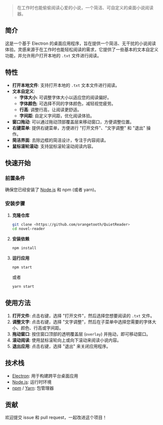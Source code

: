 >  在工作时也能偷偷阅读心爱的小说，一个简洁、可自定义的桌面小说阅读器。

## 简介

这是一个基于 Electron 的桌面应用程序，旨在提供一个简洁、无干扰的小说阅读体验。灵感来源于在工作时也能轻松阅读的需求，它提供了一些基本的文本自定义功能，并允许用户打开本地的 `.txt` 文件进行阅读。

## 特性

*   **打开本地文件**: 支持打开本地的 `.txt` 文本文件进行阅读。
*   **文本自定义**:
    *   **字体大小**:  可调整字体大小以适应您的阅读偏好。
    *   **字体颜色**:  可选择不同的字体颜色，减轻视觉疲劳。
    *   **行高**:  调整行高，让阅读更舒适。
    *   **字间距**:  自定义字间距，优化阅读体验。
*   **窗口拖动**:  可以通过拖动顶部覆盖层来移动窗口，方便调整位置。
*   **右键菜单**:  提供右键菜单，方便进行 "打开文件"、"文字调整" 和 "退出" 操作。
*   **简洁界面**:  去除边框的简洁设计，专注于内容阅读。
*   **鼠标滚轮滚动**: 支持鼠标滚轮滚动阅读内容。

## 快速开始

### 前置条件

确保您已经安装了 [Node.js](https://nodejs.org/) 和 npm (或者 yarn)。

### 安装步骤

1. **克隆仓库**

    ```bash
    git clone <https://github.com/orangetooth/QuietReader>
    cd novel-reader
    ```

2. **安装依赖**

    ```bash
    npm install
    ```

3. **运行应用**

    ```bash
    npm start
    ```

    或者

    ```bash
    yarn start
    ```

## 使用方法

1. **打开文件**:  点击右键，选择 "打开文件"，然后选择您想要阅读的 `.txt` 文件。
2. **调整文字**:  点击右键，选择 "文字调整"，然后在子菜单中选择您需要的字体大小、颜色、行高或字间距。
3. **拖动窗口**:  按住窗口顶部的透明覆盖层 (`overlay`) 并拖动，即可移动窗口。
4. **滚动阅读**:  使用鼠标滚轮向上或向下滚动来阅读小说内容。
5. **退出应用**:  点击右键，选择 "退出" 来关闭应用程序。

## 技术栈

*   [Electron](https://www.electronjs.org/): 用于构建跨平台桌面应用
*   [Node.js](https://nodejs.org/): 运行时环境
*   [npm](https://www.npmjs.com/) / [Yarn](https://yarnpkg.com/): 包管理器

## 贡献

欢迎提交 issue 和 pull request，一起改进这个项目！


